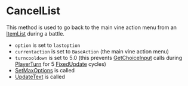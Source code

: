 # CancelList
This method is used to go back to the main vine action menu from an [ItemList](../../ItemList/ItemList.md) during a battle.

- `option` is set to `lastoption`
- `currentaction` is set to `BaseAction` (the main vine action menu)
- `turncooldown` is set to 5.0 (this prevents [GetChoiceInput](GetChoiceInput.md) calls during [PlayerTurn](../Battle%20flow/PlayerTurn.md) for 5 [FixedUpdate](../Visual%20rendering/FixedUpdate.md) cycles)
- [SetMaxOptions](SetMaxOptions.md) is called
- [UpdateText](../Visual%20rendering/UpdateText.md) is called
